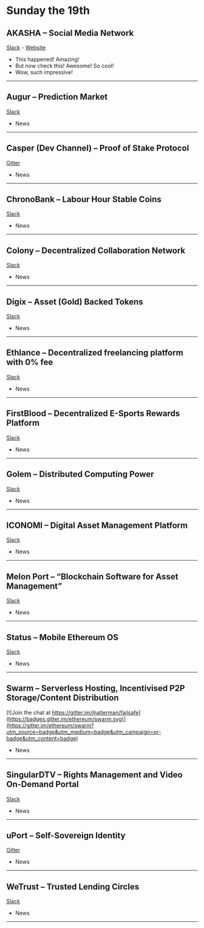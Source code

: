 # Sunday the 19th

<!--- Example:
(Name of project) – (1 sentence description of project)
Slack: (Link to slack signup)
(xx).(xx).2017-(xx).(xx).2017 [this week will be 03.12.2017-03.19.2017]
(Bullet points with updates)

Who is doing what:
ChaceHunter: 		Swarm, Status, Colony, WeTrust, ChronoBank
truewavebreak:			ICONOMI, Golem, Augur, AKASHA, MelonPort
MrNebbiolo: 				uPort, Casper, FirstBlood, Digix
PΞther				Ethlance, SingularDTV

…
Feel free to add spaces between the daps if needed if you're like me don’t like to have 1 dap slit between 2 pages. 
...
-->


## AKASHA – Social Media Network    
[Slack](https://akasha-slack.herokuapp.com/) - [Website](https://akasha.world/)
 - This happened! Amazing!
 - But now check this! Awesome! So cool!
 - Wow, such impressive!
---
## Augur – Prediction Market   
[Slack](http://invite.augur.net/)  
- News  
---
## Casper (Dev Channel) – Proof of Stake Protocol   
[Gitter](https://gitter.im/ethereum/casper-scaling-and-protocol-economics)  
- News  
---
## ChronoBank – Labour Hour Stable Coins  
[Slack](https://chronobank.herokuapp.com/)  
- News  
---
## Colony – Decentralized Collaboration Network  
[Slack](https://colonyslack.herokuapp.com/)  
- News  
---
## Digix – Asset (Gold) Backed Tokens   
[Slack](https://dgx-public.slack.com/signup)  
- News  
---
## Ethlance – Decentralized freelancing platform with 0% fee   
[Slack](https://ethlance.slack.com/)  
- News  
---
## FirstBlood – Decentralized E-Sports Rewards Platform   
[Slack](https://firstbloodio.slack.com/signup)  
- News  
---
## Golem – Distributed Computing Power   
[Slack](http://golemproject.org:3000/)  
- News  
---
## ICONOMI – Digital Asset Management Platform   
[Slack](https://iconominet.herokuapp.com/)  
- News  
---
## Melon Port – “Blockchain Software for Asset Management”  
[Slack](http://chat.melonport.com/)  
- News  
---
## Status – Mobile Ethereum OS  
[Slack](http://slack.status.im/)  
- News  
---

## Swarm – Serverless Hosting, Incentivised P2P Storage/Content Distribution  
[![Join the chat at https://gitter.im/jhalterman/failsafe](https://badges.gitter.im/ethereum/swarm.svg)](https://gitter.im/ethereum/swarm?utm_source=badge&utm_medium=badge&utm_campaign=pr-badge&utm_content=badge)
- News  
---

## SingularDTV – Rights Management and Video On-Demand Portal  
[Slack](https://singulardtv.slack.com/)  
- News   
---

## uPort – Self-Sovereign Identity  
[Gitter](https://gitter.im/uport-project/Lobby)  
- News  
---

## WeTrust – Trusted Lending Circles    
[Slack](https://www.wetrust.io/#home-section-slack)
- News  
---
